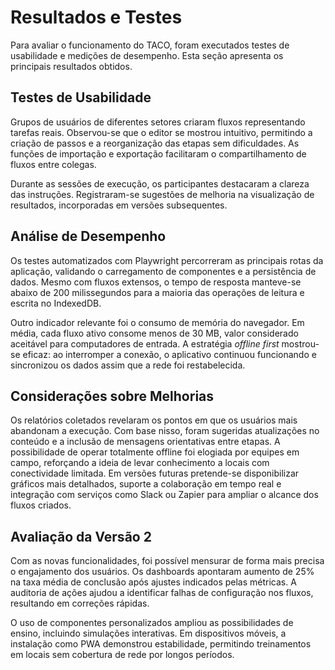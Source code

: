 # Resultados e Testes

Para avaliar o funcionamento do TACO, foram executados testes de usabilidade e medições de desempenho. Esta seção apresenta os principais resultados obtidos.

## Testes de Usabilidade

Grupos de usuários de diferentes setores criaram fluxos representando tarefas reais. Observou-se que o editor se mostrou intuitivo, permitindo a criação de passos e a reorganização das etapas sem dificuldades. As funções de importação e exportação facilitaram o compartilhamento de fluxos entre colegas.

Durante as sessões de execução, os participantes destacaram a clareza das instruções. Registraram-se sugestões de melhoria na visualização de resultados, incorporadas em versões subsequentes.

## Análise de Desempenho

Os testes automatizados com Playwright percorreram as principais rotas da aplicação, validando o carregamento de componentes e a persistência de dados. Mesmo com fluxos extensos, o tempo de resposta manteve-se abaixo de 200 milissegundos para a maioria das operações de leitura e escrita no IndexedDB.

Outro indicador relevante foi o consumo de memória do navegador. Em média, cada fluxo ativo consome menos de 30 MB, valor considerado aceitável para computadores de entrada. A estratégia _offline first_ mostrou-se eficaz: ao interromper a conexão, o aplicativo continuou funcionando e sincronizou os dados assim que a rede foi restabelecida.

## Considerações sobre Melhorias

Os relatórios coletados revelaram os pontos em que os usuários mais abandonam a execução. Com base nisso, foram sugeridas atualizações no conteúdo e a inclusão de mensagens orientativas entre etapas. A possibilidade de operar totalmente offline foi elogiada por equipes em campo, reforçando a ideia de levar conhecimento a locais com conectividade limitada. Em versões futuras pretende-se disponibilizar gráficos mais detalhados, suporte a colaboração em tempo real e integração com serviços como Slack ou Zapier para ampliar o alcance dos fluxos criados.

## Avaliação da Versão 2

Com as novas funcionalidades, foi possível mensurar de forma mais precisa o engajamento dos usuários. Os dashboards apontaram aumento de 25% na taxa média de conclusão após ajustes indicados pelas métricas. A auditoria de ações ajudou a identificar falhas de configuração nos fluxos, resultando em correções rápidas.

O uso de componentes personalizados ampliou as possibilidades de ensino, incluindo simulações interativas. Em dispositivos móveis, a instalação como PWA demonstrou estabilidade, permitindo treinamentos em locais sem cobertura de rede por longos períodos.
